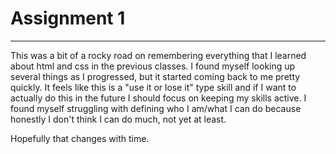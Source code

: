 # Assignment 1
---
This was a bit of a rocky road on remembering everything that I learned about html and css in the previous classes. I found myself looking up several things as I progressed, but it started coming back to me pretty quickly. It feels like this is a "use it or lose it" type skill and if I want to actually do this in the future I should focus on keeping my skills active. I found myself struggling with defining who I am/what I can do because honestly I don't think I can do much, not yet at least.

Hopefully that changes with time. 
